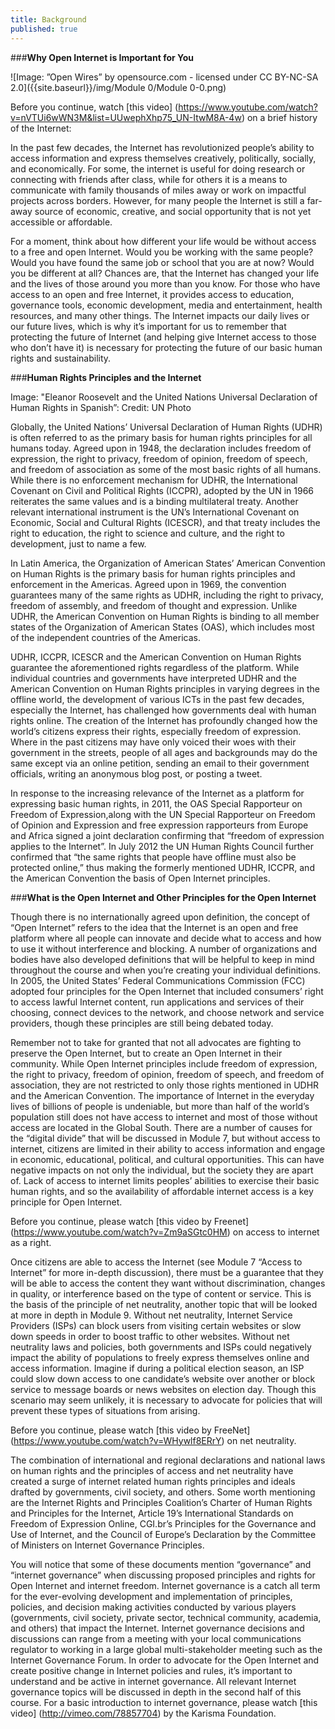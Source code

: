 ```yaml
---
title: Background
published: true
---
```


###**Why Open Internet is Important for You**

![Image: ”Open Wires” by opensource.com - licensed under CC BY-NC-SA 2.0]({{site.baseurl}}/img/Module 0/Module 0-0.png)


Before you continue, watch [this video] (https://www.youtube.com/watch?v=nVTUi6wWN3M&list=UUwephXhp75_UN-ItwM8A-4w)  on a brief history of the Internet: 

In the past few decades, the Internet has revolutionized people’s ability to access information and express themselves creatively, politically, socially, and economically. For some, the internet is useful for doing research or connecting with friends after class, while for others it is a means to communicate with family thousands of miles away or work on impactful projects across borders. However, for many people  the Internet is still a far-away source of economic, creative, and social opportunity that is not yet accessible or affordable. 

For a moment, think about how different your life would be without access to a free and open Internet. Would you be working with the same people? Would you have found the same job or school that you are at now? Would you be different at all? Chances are, that the Internet has changed your life and the lives of those around you more than you know. For those who have access to an open and free Internet, it provides access to education, governance tools, economic development, media and entertainment, health resources, and many other things. The Internet impacts our daily lives or our future lives, which is why it’s important for us to remember that protecting the future of Internet (and helping give Internet access to those who don’t have it) is necessary for protecting the future of our basic human rights and sustainability.  

###**Human Rights Principles and the Internet**

Image: "Eleanor Roosevelt and the United Nations Universal Declaration of Human Rights in Spanish”: Credit: UN Photo

Globally, the United Nations’ Universal Declaration of Human Rights (UDHR) is often referred to as the primary basis for human rights principles for all humans today. Agreed upon in 1948, the declaration includes freedom of expression, the right to privacy, freedom of opinion, freedom of speech, and freedom of association as some of the most basic rights of all humans. While there is no enforcement mechanism for UDHR, the International Covenant on Civil and Political Rights (ICCPR), adopted by the UN in 1966 reiterates the same values and is a binding multilateral treaty. Another relevant international instrument is the UN’s International Covenant on Economic, Social and Cultural Rights (ICESCR), and that treaty includes the right to education, the right to science and culture, and the right to development, just to name a few.

In Latin America, the Organization of American States’ American Convention on Human Rights is the primary basis for human rights principles and enforcement in the Americas. Agreed upon in 1969, the convention guarantees many of the same rights as UDHR, including the right to privacy, freedom of assembly, and freedom of thought and expression. Unlike UDHR, the American Convention on Human Rights is binding to all member states of the Organization of American States (OAS), which includes most of the independent countries of the Americas.

UDHR, ICCPR, ICESCR and the American Convention on Human Rights guarantee the aforementioned rights regardless of the platform. While individual countries and governments have interpreted UDHR and the American Convention on Human Rights principles in varying degrees in the offline world, the development of various ICTs in the past few decades, especially the Internet, has challenged how governments deal with human rights online. The creation of the Internet has profoundly changed how the world’s citizens express their rights, especially freedom of expression. Where in the past citizens may have only voiced their woes with their government in the streets, people of all ages and backgrounds may do the same except via an online petition, sending an email to their government officials, writing an anonymous blog post, or posting a tweet. 

In response to the increasing relevance of the Internet as a platform for expressing basic human rights, in 2011, the OAS Special Rapporteur on Freedom of Expression,along with the UN Special Rapporteur on Freedom of Opinion and Expression and free expression rapporteurs from Europe and Africa signed a joint declaration confirming that “freedom of expression applies to the Internet”. In July 2012 the UN Human Rights Council further confirmed that “the same rights that people have offline must also be protected online,” thus making the formerly mentioned UDHR, ICCPR, and the American Convention the basis of Open Internet principles. 


###**What is the Open Internet and Other Principles for the Open Internet**

Though there is no internationally agreed upon definition, the concept of “Open Internet” refers to the idea that the Internet is an open and free platform where all people can innovate and decide what to access and how to use it without interference and blocking. A number of organizations and bodies have also developed definitions that will be helpful to keep in mind throughout the course and when you’re creating your individual definitions. In 2005, the United States’ Federal Communications Commission (FCC) adopted four principles for the Open Internet that included consumers’ right to access lawful Internet content, run applications and services of their choosing, connect devices to the network, and choose network and service providers, though these principles are still being debated today.

Remember not to take for granted that not all advocates are fighting to preserve the Open Internet, but to create an Open Internet in their community. While Open Internet principles include freedom of expression, the right to privacy, freedom of opinion, freedom of speech, and freedom of association, they are not restricted to only those rights mentioned in UDHR and the American Convention.  The importance of Internet in the everyday lives of billions of people is undeniable, but more than half of the world’s population still does not have access to internet and most of those without access are located in the Global South. There are a number of causes for the “digital divide” that will be discussed in Module 7, but without access to internet, citizens are limited in their ability to access information and engage in economic, educational, political, and cultural opportunities. This can have negative impacts on not only the individual, but the society they are apart of. Lack of access to internet limits peoples’ abilities to exercise their basic human rights, and so the availability of affordable internet access is a key principle for Open Internet.

Before you continue, please watch [this video by Freenet] (https://www.youtube.com/watch?v=Zm9aSGtc0HM) on access to internet as a right. 

Once citizens are able to access the Internet (see Module 7 “Access to Internet” for more in-depth discussion), there must be a guarantee that they will be able to access the content they want without discrimination, changes in quality, or interference based on the type of content or service. This is the basis of the principle of net neutrality, another topic that will be looked at more in depth in Module 9. Without net neutrality, Internet Service Providers (ISPs) can block users from visiting certain websites or slow down speeds in order to boost traffic to other websites. Without net neutrality laws and policies, both governments and ISPs could negatively impact the ability of populations to freely express themselves online and access information. Imagine if during a political election season, an ISP could slow down access to one candidate’s website over another or block service to message boards or news websites on election day. Though this scenario may seem unlikely, it is necessary to advocate for policies that will prevent these types of situations from arising.

Before you continue, please watch [this video by FreeNet] (https://www.youtube.com/watch?v=WHywlf8ERrY) on net neutrality.   

The combination of international and regional declarations and national laws on human rights and the principles of access and net neutrality have created a surge of internet related human rights principles and ideals drafted by governments, civil society, and others. Some worth mentioning are the Internet Rights and Principles Coalition’s Charter of Human Rights and Principles for the Internet, Article 19’s International Standards on Freedom of Expression Online, CGI.br’s Principles for the Governance and Use of Internet, and the Council of Europe’s Declaration by the Committee of Ministers on Internet Governance Principles. 

You will notice that some of these documents mention “governance” and “internet governance” when discussing proposed principles and rights for Open Internet and internet freedom. Internet governance is a catch all term for the ever-evolving development and implementation of principles, policies, and decision making activities conducted by various players (governments, civil society, private sector, technical community, academia, and others) that impact the Internet.   Internet governance decisions and discussions can range from a meeting with your local communications regulator to working in a large global multi-stakeholder meeting such as the Internet Governance Forum. In order to advocate for the Open Internet and create positive change in Internet policies and rules, it’s important to understand and be active in internet governance. All relevant Internet governance topics will be discussed in depth in the second half of this course. For a basic introduction to internet governance, please watch [this video] (http://vimeo.com/78857704) by the Karisma Foundation.

